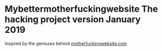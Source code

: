 # Mybettermotherfuckingwebsite The hacking project version January 2019
Inspired by the geniuses behind <a href="http://motherfuckingwebsite.com/">motherfuckingwebsite.com</a>
     
